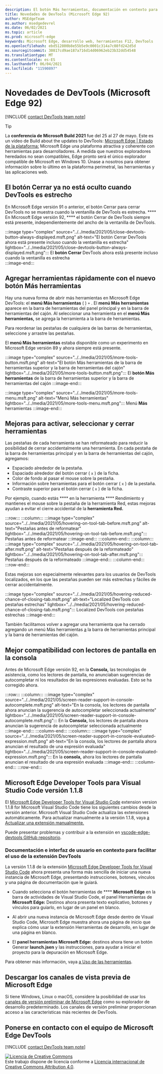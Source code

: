 ```yaml
---
description: El botón Más herramientas, documentación en contexto para empezar a usar la extensión DevTools, mayor compatibilidad para lectores de pantalla en la consola y mucho más.
title: Novedades de DevTools (Microsoft Edge 92)
author: MSEdgeTeam
ms.author: msedgedevrel
ms.date: 06/02/2021
ms.topic: article
ms.prod: microsoft-edge
keywords: Microsoft Edge, desarrollo web, herramientas F12, DevTools
ms.openlocfilehash: ebd512800b8e55b5e9c0001c314a7c08fd242d5d
ms.sourcegitcommit: 30817cd9ae187a716d14d06962eb23b32dd54548
ms.translationtype: MT
ms.contentlocale: es-ES
ms.lasthandoff: 06/04/2021
ms.locfileid: "11590897"
---
```

# <a name="whats-new-in-devtools-microsoft-edge-92"></a>Novedades de DevTools (Microsoft Edge 92)  

[!INCLUDE [contact DevTools team note](../../includes/edge-whats-new-note.md)]  

> [!TIP]
> La **conferencia de Microsoft Build 2021** fue del 25 al 27 de mayo.  Este es un vídeo de Build about the updates to DevTools: [Microsoft Edge | Estado de la plataforma:][YoutubeEdgeStateOfThePlatform] Microsoft Edge una plataforma atractiva y coherente con herramientas para desarrolladores.  A medida que nuestros exploradores heredados no sean compatibles, Edge pronto será el único explorador compatible de Microsoft en Windows 10.  Únase a nosotros para obtener información sobre lo último en la plataforma perimetral, las herramientas y las aplicaciones web.


## <a name="the-close-button-is-no-longer-hidden-when-devtools-is-narrow"></a>El botón Cerrar ya no está oculto cuando DevTools es estrecho

<!-- Title: DevTools is now easier to close -->  
<!-- Subtitle: The Close button in DevTools is always displayed, even when DevTools is docked to the right and the DevTools viewport is narrow. -->  

En Microsoft Edge versión 91 o anterior, el botón Cerrar para cerrar DevTools no se muestra cuando la ventanilla de DevTools es estrecha. ****  En Microsoft Edge versión 92, **** el botón Cerrar de DevTools siempre está presente, independientemente del ancho de la ventanilla de DevTools.

:::image type="complex" source="../../media/2021/05/close-devtools-button-always-displayed.msft.png" alt-text="El botón Cerrar DevTools ahora está presente incluso cuando la ventanilla es estrecha" lightbox="../../media/2021/05/close-devtools-button-always-displayed.msft.png":::
   El **botón Cerrar** DevTools ahora está presente incluso cuando la ventanilla es estrecha  
:::image-end:::  


## <a name="add-tools-quickly-with-the-new-more-tools-button"></a>Agregar herramientas rápidamente con el nuevo botón Más herramientas

<!-- Title: Add tools quickly with the new More Tools button -->  
<!-- Subtitle: Learn about a new convenient way to open tools in Microsoft Edge DevTools. -->  

Hay una nueva forma de abrir más herramientas en Microsoft Edge DevTools: el **menú Más herramientas** ( ) `+` . El **menú Más herramientas** aparece en la barra de herramientas del panel principal y en la barra de herramientas del cajón. Al seleccionar una herramienta en el **menú Más herramientas,** se agrega la herramienta a la barra de herramientas.

Para reordenar las pestañas de cualquiera de las barras de herramientas, seleccione y arrastre las pestañas.  

El **menú Más herramientas** estaba disponible como un experimento en Microsoft Edge versión 89 y ahora siempre está presente.

:::image type="complex" source="../../media/2021/05/more-tools-button.msft.png" alt-text="El botón Más herramientas de la barra de herramientas superior y la barra de herramientas del cajón" lightbox="../../media/2021/05/more-tools-button.msft.png":::
   El **botón Más herramientas** de la barra de herramientas superior y la barra de herramientas del cajón
:::image-end:::  

:::image type="complex" source="../../media/2021/05/more-tools-menu.msft.png" alt-text="Menú Más herramientas" lightbox="../../media/2021/05/more-tools-menu.msft.png":::
   Menú **Más** herramientas
:::image-end:::  


## <a name="improvements-for-hovering-selecting-and-closing-tools"></a>Mejoras para activar, seleccionar y cerrar herramientas

<!-- Title: Improvements to tab interactions -->
<!-- Subtitle: Interactions related to hovering, selecting, and closing tools are more predictable. -->

Las pestañas de cada herramienta se han reformateado para reducir la posibilidad de cerrar accidentalmente una herramienta.  En cada pestaña de la barra de herramientas principal y en la barra de herramientas del cajón, agregamos:
*  Espaciado alrededor de la pestaña.
*  Espaciado alrededor del botón cerrar ( `x` ) de la ficha.
*  Color de fondo al pasar el mouse sobre la pestaña.
*  Información sobre herramientas para el botón cerrar ( `x` ) de la pestaña.
*  Contraste superior para el botón cerrar ( `x` ) de la ficha.

Por ejemplo, cuando estás **** en la herramienta **** Rendimiento y mantienes el mouse sobre la pestaña de la herramienta Red, estas mejoras ayudan a evitar el cierre accidental de la **herramienta Red.**

:::row:::
    :::column:::
        :::image type="complex" source="../../media/2021/05/hovering-on-tool-tab-before.msft.png" alt-text="Pestañas antes de reformatear" lightbox="../../media/2021/05/hovering-on-tool-tab-before.msft.png":::
           Pestañas antes de reformatear :::image-end:::
    :::column-end:::
    :::column:::
        :::image type="complex" source="../../media/2021/05/hovering-on-tool-tab-after.msft.png" alt-text="Pestañas después de la reformateado" lightbox="../../media/2021/05/hovering-on-tool-tab-after.msft.png":::
           Pestañas después de la reformateado :::image-end:::
    :::column-end:::
:::row-end:::

Estas mejoras son especialmente relevantes para los usuarios de DevTools localizados, en los que las pestañas pueden ser más estrechas y fáciles de cerrar accidentalmente.

:::image type="complex" source="../../media/2021/05/hovering-reduced-chance-of-closing-tab.msft.png" alt-text="Localized DevTools con pestañas estrechas" lightbox="../../media/2021/05/hovering-reduced-chance-of-closing-tab.msft.png":::
   Localized DevTools con pestañas estrechas
:::image-end:::

También facilitamos volver a agregar una herramienta que ha cerrado agregando un menú Más herramientas [a](#add-tools-quickly-with-the-new-more-tools-button) la barra de herramientas principal y la barra de herramientas del cajón.


## <a name="better-support-for-screen-readers-in-the-console"></a>Mejor compatibilidad con lectores de pantalla en la consola

<!-- Title: Better screen reader support in the Console -->
<!-- Subtitle: Assistive technologies can now announce autocomplete suggestions and evaluated expressions in the Console. -->

Antes de Microsoft Edge versión 92, en la **Consola,** las tecnologías de asistencia, como los lectores de pantalla, no anunciaban sugerencias de autocompletar ni los resultados de las expresiones evaluadas. Esto se ha corregido ahora.

:::row:::
    :::column:::
        :::image type="complex" source="../../media/2021/05/screen-reader-support-in-console-autocomplete.msft.png" alt-text="En la consola, los lectores de pantalla ahora anuncian la sugerencia de autocompletar seleccionada actualmente" lightbox="../../media/2021/05/screen-reader-support-in-console-autocomplete.msft.png":::
           En la **Consola,** los lectores de pantalla ahora anuncian la sugerencia de autocompletar seleccionada actualmente :::image-end:::
    :::column-end:::
    :::column:::
        :::image type="complex" source="../../media/2021/05/screen-reader-support-in-console-evaluated-expression.msft.png" alt-text="En la consola, los lectores de pantalla ahora anuncian el resultado de una expresión evaluada" lightbox="../../media/2021/05/screen-reader-support-in-console-evaluated-expression.msft.png":::
           En la **consola,** ahora los lectores de pantalla anuncian el resultado de una expresión evaluada :::image-end:::
    :::column-end:::
:::row-end:::


## <a name="microsoft-edge-developer-tools-for-visual-studio-code-version-118"></a>Microsoft Edge Developer Tools para Visual Studio Code versión 1.1.8

El [Microsoft Edge Developer Tools for Visual Studio Code][VisualstudioMarketplaceMsEdgedevtoolsVscodeEdgeDevtools] extension version 1.1.8 for Microsoft Visual Studio Code tiene los siguientes cambios desde la versión anterior.  Microsoft Visual Studio Code actualiza las extensiones automáticamente.  Para actualizar manualmente a la versión 1.1.8, vaya [a Actualizar una extensión manualmente.][VisualstudioCodeDocsEditorExtensionGalleryUpdateExtensionManually]  

Puede presentar problemas y contribuir a la extensión en [vscode-edge-devtools GitHub repositorio][GithubMicrosoftVscodeEdgeDevtools].  

### <a name="in-context-documentation-and-ui-to-make-it-easier-to-use-the-devtools-extension"></a>Documentación e interfaz de usuario en contexto para facilitar el uso de la extensión DevTools

<!-- Title: In-context documentation and UI make it easier to get started using the Developer Tools extension -->  
<!-- Subtitle: The Microsoft Edge Developer Tools for Visual Studio Code extension now presents helpful text, buttons, and links, and opens a documentation page with guidance on how to get started. -->  

La versión 1.1.8 de la extensión [Microsoft Edge Developer Tools for Visual Studio Code][VisualstudioMarketplaceMsEdgedevtoolsVscodeEdgeDevtools] ahora presenta una forma más sencilla de iniciar una nueva instancia de Microsoft Edge, presentando instrucciones, botones, vínculos y una página de documentación que le guiará.

*  Cuando selecciona el botón herramientas de **** **Microsoft Edge** en la barra de actividades de Visual Studio Code, el panel Herramientas de **Microsoft Edge:** Destinos ahora presenta texto explicativo, botones y vínculos para guiarlo, en lugar de un panel en blanco.

*  Al abrir una nueva instancia de Microsoft Edge desde dentro de Visual Studio Code, Microsoft Edge muestra ahora una página de inicio que explica cómo usar la extensión Herramientas de desarrollo, en lugar de una página en blanco.

*  El **panel herramientas Microsoft Edge:** destinos ahora tiene un botón Generar **launch.jsen** y las instrucciones, para ayudar a iniciar el proyecto para la depuración en Microsoft Edge.

Para obtener más información, vaya [a Uso de las herramientas][GithubIoDevToolsUsing].


## <a name="download-the-microsoft-edge-preview-channels"></a>Descargar los canales de vista previa de Microsoft Edge  

Si tiene Windows, Linux o macOS, considere la posibilidad de usar los [canales de versión preliminar de Microsoft Edge][MicrosoftEdgePreviewChannels] como su explorador de desarrollo predeterminado.  Los canales de versión preliminar proporcionan acceso a las características más recientes de DevTools.  


## <a name="getting-in-touch-with-microsoft-edge-devtools-team"></a>Ponerse en contacto con el equipo de Microsoft Edge DevTools  

[!INCLUDE [contact DevTools team note](../../includes/contact-whats-new-note.md)]

<!-- links -->  
[GithubMicrosoftVscodeEdgeDevtools]: https://github.com/microsoft/vscode-edge-devtools "microsoft/vscode-edge-devtools | GitHub"  
[GithubIoDevToolsUsing]: https://microsoft.github.io/vscode-edge-devtools/using.html "Uso de las herramientas | GitHub"

[MicrosoftEdgePreviewChannels]: https://www.microsoftedgeinsider.com/download "Canales de versiones preliminares de Microsoft Edge"  

[VisualstudioCodeDocsEditorExtensionGalleryUpdateExtensionManually]: https://code.visualstudio.com/docs/editor/extension-gallery#_update-an-extension-manually "Actualizar una extensión manualmente: Marketplace de extensiones | Visual Studio Code"  

[VisualstudioMarketplaceMsEdgedevtoolsVscodeEdgeDevtools]: https://marketplace.visualstudio.com/items?itemName=ms-edgedevtools.vscode-edge-devtools "Microsoft Edge Herramientas de desarrollador para Visual Studio Code | Visual Studio Marketplace"  

[YoutubeEdgeStateOfThePlatform]: https://www.youtube.com/watch?v=sU0WRZ0kkNo "Microsoft Edge: Estado de la plataforma | YouTube"

[![Licencia de Creative Commons][CCby4Image]][CCA4IL]  
Este trabajo dispone de licencia conforme a [Licencia internacional de Creative Commons Attribution 4.0][CCA4IL].  

[CCA4IL]: https://creativecommons.org/licenses/by/4.0  
[CCby4Image]: https://i.creativecommons.org/l/by/4.0/88x31.png  
